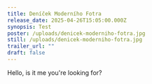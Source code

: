 ```yaml
---
title: Deníček Moderního Fotra
release_date: 2025-04-26T15:05:00.000Z
synopsis: Test
poster: /uploads/denicek-moderniho-fotra.jpg
still: /uploads/denicek-moderniho-fotra.jpg
trailer_url: ""
draft: false
---
```

Hello, is it me you're looking for?
